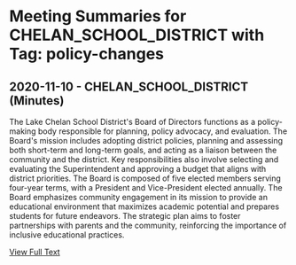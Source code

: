 # Meeting Summaries for CHELAN_SCHOOL_DISTRICT with Tag: policy-changes

## 2020-11-10 - CHELAN_SCHOOL_DISTRICT (Minutes)

The Lake Chelan School District's Board of Directors functions as a policy-making body responsible for planning, policy advocacy, and evaluation. The Board's mission includes adopting district policies, planning and assessing both short-term and long-term goals, and acting as a liaison between the community and the district. Key responsibilities also involve selecting and evaluating the Superintendent and approving a budget that aligns with district priorities. The Board is composed of five elected members serving four-year terms, with a President and Vice-President elected annually. The Board emphasizes community engagement in its mission to provide an educational environment that maximizes academic potential and prepares students for future endeavors. The strategic plan aims to foster partnerships with parents and the community, reinforcing the importance of inclusive educational practices.

[View Full Text](https://raw.githubusercontent.com/VoronoiPerspectives/WashingtonStateSchoolBoardExplorer/refs/heads/main/data/countries/usa/states/wa/counties/chelan/school_boards/chelan_school_district/2020/processed/2020-11-10-02bodresponse-minutes.txt)

